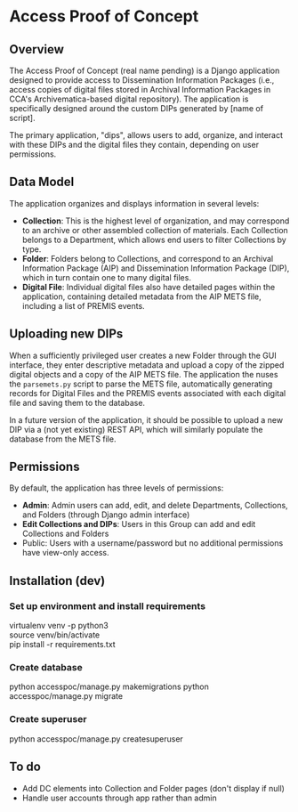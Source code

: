 # Access Proof of Concept

## Overview

The Access Proof of Concept (real name pending) is a Django application designed to provide access to Dissemination Information Packages (i.e., access copies of digital files stored in Archival Information Packages in CCA's Archivematica-based digital repository). The application is specifically designed around the custom DIPs generated by [name of script].

The primary application, "dips", allows users to add, organize, and interact with these DIPs and the digital files they contain, depending on user permissions.

## Data Model

The application organizes and displays information in several levels:

* **Collection**: This is the highest level of organization, and may correspond to an archive or other assembled collection of materials. Each Collection belongs to a Department, which allows end users to filter Collections by type.
* **Folder**: Folders belong to Collections, and correspond to an Archival Information Package (AIP) and Dissemination Information Package (DIP), which in turn contain one to many digital files.
* **Digital File**: Individual digital files also have detailed pages within the application, containing detailed metadata from the AIP METS file, including a list of PREMIS events.

## Uploading new DIPs

When a sufficiently privileged user creates a new Folder through the GUI interface, they enter descriptive metadata and upload a copy of the zipped digital objects and a copy of the AIP METS file. The application the nuses the `parsemets.py` script to parse the METS file, automatically generating records for Digital Files and the PREMIS events associated with each digital file and saving them to the database.

In a future version of the application, it should be possible to upload a new DIP via a (not yet existing) REST API, which will similarly populate the database from the METS file.

## Permissions

By default, the application has three levels of permissions:

* **Admin**: Admin users can add, edit, and delete Departments, Collections, and Folders (through Django admin interface)
* **Edit Collections and DIPs**: Users in this Group can add and edit Collections and Folders
* Public: Users with a username/password but no additional permissions have view-only access.

## Installation (dev)

### Set up environment and install requirements

virtualenv venv -p python3  
source venv/bin/activate  
pip install -r requirements.txt

### Create database

python accesspoc/manage.py makemigrations
python accesspoc/manage.py migrate

### Create superuser

python accesspoc/manage.py createsuperuser

## To do

* Add DC elements into Collection and Folder pages (don't display if null)
* Handle user accounts through app rather than admin
